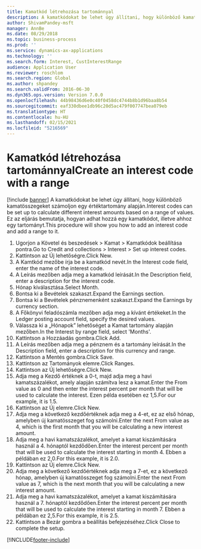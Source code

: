 ```yaml
---
title: Kamatkód létrehozása tartománnyal
description: A kamatkódokat be lehet úgy állítani, hogy különböző kamatösszegeket számoljon egy értéktartomány alapján.
author: ShivamPandey-msft
manager: AnnBe
ms.date: 08/29/2018
ms.topic: business-process
ms.prod: ''
ms.service: dynamics-ax-applications
ms.technology: ''
ms.search.form: Interest, CustInterestRange
audience: Application User
ms.reviewer: roschlom
ms.search.region: Global
ms.author: shpandey
ms.search.validFrom: 2016-06-30
ms.dyn365.ops.version: Version 7.0.0
ms.openlocfilehash: 44b98436d6e0c40f0458dc4744b8b1d96baa8b54
ms.sourcegitcommit: eaf330dbee1db96c20d5ac479f007747bea079eb
ms.translationtype: HT
ms.contentlocale: hu-HU
ms.lasthandoff: 02/15/2021
ms.locfileid: "5216569"
---
```

# <a name="create-an-interest-code-with-a-range"></a><span data-ttu-id="9f904-103">Kamatkód létrehozása tartománnyal</span><span class="sxs-lookup"><span data-stu-id="9f904-103">Create an interest code with a range</span></span>

[!include [banner](../../includes/banner.md)]
<span data-ttu-id="9f904-104">A kamatkódokat be lehet úgy állítani, hogy különböző kamatösszegeket számoljon egy értéktartomány alapján.</span><span class="sxs-lookup"><span data-stu-id="9f904-104">Interest codes can be set up to calculate different interest amounts based on a range of values.</span></span> <span data-ttu-id="9f904-105">Ez az eljárás bemutatja, hogyan adhat hozzá egy kamatkódot, illetve ahhoz egy tartományt.</span><span class="sxs-lookup"><span data-stu-id="9f904-105">This procedure will show you how to add an interest code and add a range to it.</span></span>

1. <span data-ttu-id="9f904-106">Ugorjon a Követel és beszedések > Kamat > Kamatkódok beállítása pontra.</span><span class="sxs-lookup"><span data-stu-id="9f904-106">Go to Credit and collections > Interest > Set up interest codes.</span></span>
2. <span data-ttu-id="9f904-107">Kattintson az Új lehetőségre.</span><span class="sxs-lookup"><span data-stu-id="9f904-107">Click New.</span></span>
3. <span data-ttu-id="9f904-108">A Kamtkód mezőbe írja be a kamatkód nevét.</span><span class="sxs-lookup"><span data-stu-id="9f904-108">In the Interest code field, enter the name of the interest code.</span></span>
4. <span data-ttu-id="9f904-109">A Leírás mezőben adja meg a kamatkód leírását.</span><span class="sxs-lookup"><span data-stu-id="9f904-109">In the Description field, enter a description for the interest code.</span></span>
5. <span data-ttu-id="9f904-110">Hónap kiválasztása.</span><span class="sxs-lookup"><span data-stu-id="9f904-110">Select Month.</span></span>
6. <span data-ttu-id="9f904-111">Bontsa ki a Bevételek szakaszt.</span><span class="sxs-lookup"><span data-stu-id="9f904-111">Expand the Earnings section.</span></span>
7. <span data-ttu-id="9f904-112">Bontsa ki a Bevételek pénznemenként szakaszt.</span><span class="sxs-lookup"><span data-stu-id="9f904-112">Expand the Earnings by currency section.</span></span>
8. <span data-ttu-id="9f904-113">A Főkönyvi feladószámla mezőben adja meg a kívánt értékeket.</span><span class="sxs-lookup"><span data-stu-id="9f904-113">In the Ledger posting account field, specify the desired values.</span></span>
9. <span data-ttu-id="9f904-114">Válassza ki a „Hónapok” lehetőséget a Kamat tartomány alapján mezőben.</span><span class="sxs-lookup"><span data-stu-id="9f904-114">In the Interest by range field, select 'Months'.</span></span>
10. <span data-ttu-id="9f904-115">Kattintson a Hozzáadás gombra.</span><span class="sxs-lookup"><span data-stu-id="9f904-115">Click Add.</span></span>
11. <span data-ttu-id="9f904-116">A Leírás mezőben adja meg a pénznem és a tartomány leírását.</span><span class="sxs-lookup"><span data-stu-id="9f904-116">In the Description field, enter a description for this currency and range.</span></span>
12. <span data-ttu-id="9f904-117">Kattintson a Mentés gombra.</span><span class="sxs-lookup"><span data-stu-id="9f904-117">Click Save.</span></span>
13. <span data-ttu-id="9f904-118">Kattintson az Tartományok elemre.</span><span class="sxs-lookup"><span data-stu-id="9f904-118">Click Ranges.</span></span>
14. <span data-ttu-id="9f904-119">Kattintson az Új lehetőségre.</span><span class="sxs-lookup"><span data-stu-id="9f904-119">Click New.</span></span>
15. <span data-ttu-id="9f904-120">Adja meg a Kezdő értéknek a 0-t, majd adja meg a havi kamatszázalékot, amely alapján számítva lesz a kamat.</span><span class="sxs-lookup"><span data-stu-id="9f904-120">Enter the From value as 0 and then enter the interest percent per month that will be used to calculate the interest.</span></span> <span data-ttu-id="9f904-121">Ezen példa esetében ez 1,5.</span><span class="sxs-lookup"><span data-stu-id="9f904-121">For our example, it is 1.5.</span></span>
16. <span data-ttu-id="9f904-122">Kattintson az Új elemre.</span><span class="sxs-lookup"><span data-stu-id="9f904-122">Click New.</span></span>
17. <span data-ttu-id="9f904-123">Adja meg a következő kezdőértéknek adja meg a 4-et, ez az első hónap, amelyben új kamatösszeget fog számolni.</span><span class="sxs-lookup"><span data-stu-id="9f904-123">Enter the next From value as 4, which is the first month that you will be calculating a new interest amount.</span></span>
18. <span data-ttu-id="9f904-124">Adja meg a havi kamatszázalékot, amelyet a kamat kiszámítására használ a 4. hónaptól kezdődően.</span><span class="sxs-lookup"><span data-stu-id="9f904-124">Enter the interest percent per month that will be used to calculate the interest starting in month 4.</span></span> <span data-ttu-id="9f904-125">Ebben a példában ez 2,0.</span><span class="sxs-lookup"><span data-stu-id="9f904-125">For this example, it is 2.0.</span></span>
19. <span data-ttu-id="9f904-126">Kattintson az Új elemre.</span><span class="sxs-lookup"><span data-stu-id="9f904-126">Click New.</span></span>
20. <span data-ttu-id="9f904-127">Adja meg a következő kezdőértéknek adja meg a 7-et, ez a következő hónap, amelyben új kamatösszeget fog számolni.</span><span class="sxs-lookup"><span data-stu-id="9f904-127">Enter the next From value as 7, which is the next month that you will be calculating a new interest amount.</span></span>
21. <span data-ttu-id="9f904-128">Adja meg a havi kamatszázalékot, amelyet a kamat kiszámítására használ a 7. hónaptól kezdődően.</span><span class="sxs-lookup"><span data-stu-id="9f904-128">Enter the interest percent per month that will be used to calculate the interest starting in month 7.</span></span> <span data-ttu-id="9f904-129">Ebben a példában ez 2,5.</span><span class="sxs-lookup"><span data-stu-id="9f904-129">For this example, it is 2.5.</span></span>
22. <span data-ttu-id="9f904-130">Kattintson a Bezár gombra a beállítás befejezéséhez.</span><span class="sxs-lookup"><span data-stu-id="9f904-130">Click Close to complete the setup.</span></span>



[!INCLUDE[footer-include](../../../includes/footer-banner.md)]